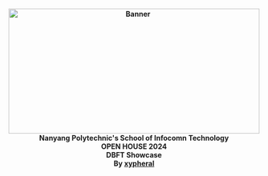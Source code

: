 <h4 align="center">
  <img src="https://scholarshipguide.com.sg/images/providers/120.png" alt="Banner" width="500" height="250">
    <br>
      Nanyang Polytechnic's School of Infocomn Technology 
        <br>
          OPEN HOUSE 2024
            <br>
              DBFT Showcase
                <br>
                  By <a href="https://github.com/xypheral">xypheral</a>
                    </h4>

